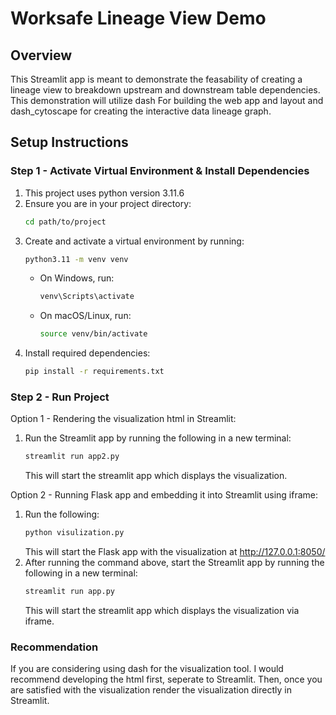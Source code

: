 # Worksafe Lineage View Demo

## Overview

This Streamlit app is meant to demonstrate the feasability of creating a lineage view to breakdown upstream and downstream table dependencies. This demonstration will utilize dash	For building the web app and layout and dash_cytoscape for creating the interactive data lineage graph.


## Setup Instructions

### Step 1 - Activate Virtual Environment & Install Dependencies

1. This project uses python version 3.11.6
2. Ensure you are in your project directory:
   ```bash
   cd path/to/project
   ```
3. Create and activate a virtual environment by running:
   ```bash
   python3.11 -m venv venv
   ```
   - On Windows, run:
     ```bash
     venv\Scripts\activate
     ```
   - On macOS/Linux, run:
     ```bash
     source venv/bin/activate
     ```
4. Install required dependencies:
   ```bash
   pip install -r requirements.txt
   ```

### Step 2 - Run Project

Option 1 - Rendering the visualization html in Streamlit:
1. Run the Streamlit app by running the following in a new terminal:
   ```bash
   streamlit run app2.py
   ```
   This will start the streamlit app which displays the visualization.

Option 2 - Running Flask app and embedding it into Streamlit using iframe:
1. Run the following:
   ```python
   python visulization.py
   ```
   This will start the Flask app with the visualization at http://127.0.0.1:8050/
2. After running the command above, start the Streamlit app by running the following in a new terminal:
   ```bash
   streamlit run app.py
   ```
   This will start the streamlit app which displays the visualization via iframe.

### Recommendation
If you are considering using dash for the visualization tool. I would recommend developing the html first, seperate to Streamlit. Then, once you are satisfied with the visualization render the visualization directly in Streamlit.
